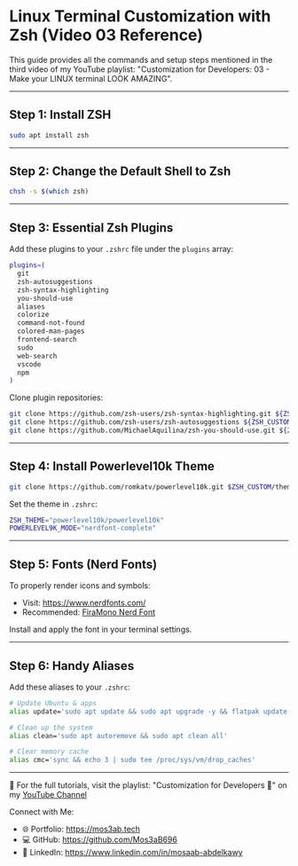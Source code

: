 # Linux Terminal Customization with Zsh (Video 03 Reference)

This guide provides all the commands and setup steps mentioned in the third video of my YouTube playlist: "Customization for Developers: 03 - Make your LINUX terminal LOOK AMAZING".

---

## Step 1: Install ZSH  
```bash
sudo apt install zsh
```

---

## Step 2: Change the Default Shell to Zsh
```bash
chsh -s $(which zsh)
```

---

## Step 3: Essential Zsh Plugins
Add these plugins to your `.zshrc` file under the `plugins` array:
```zsh
plugins=(
  git
  zsh-autosuggestions
  zsh-syntax-highlighting
  you-should-use
  aliases
  colorize
  command-not-found
  colored-man-pages
  frontend-search
  sudo
  web-search
  vscode
  npm
)
```

Clone plugin repositories:
```bash
git clone https://github.com/zsh-users/zsh-syntax-highlighting.git ${ZSH_CUSTOM:-~/.oh-my-zsh/custom}/plugins/zsh-syntax-highlighting
git clone https://github.com/zsh-users/zsh-autosuggestions ${ZSH_CUSTOM:-~/.oh-my-zsh/custom}/plugins/zsh-autosuggestions
git clone https://github.com/MichaelAquilina/zsh-you-should-use.git ${ZSH_CUSTOM:-~/.oh-my-zsh/custom}/plugins/you-should-use
```

---

## Step 4: Install Powerlevel10k Theme
```bash
git clone https://github.com/romkatv/powerlevel10k.git $ZSH_CUSTOM/themes/powerlevel10k
```

Set the theme in `.zshrc`:
```zsh
ZSH_THEME="powerlevel10k/powerlevel10k"
POWERLEVEL9K_MODE="nerdfont-complete"
```

---

## Step 5: Fonts (Nerd Fonts)
To properly render icons and symbols:
- Visit: https://www.nerdfonts.com/
- Recommended: [FiraMono Nerd Font](https://github.com/ryanoasis/nerd-fonts/tree/master/patched-fonts/FiraMono)

Install and apply the font in your terminal settings.

---

## Step 6: Handy Aliases
Add these aliases to your `.zshrc`:
```bash
# Update Ubuntu & apps
alias update='sudo apt update && sudo apt upgrade -y && flatpak update -y && sudo snap refresh'

# Clean up the system
alias clean='sudo apt autoremove && sudo apt clean all'

# Clear memory cache
alias cmc='sync && echo 3 | sudo tee /proc/sys/vm/drop_caches'
```

---

📌 For the full tutorials, visit the playlist:
"Customization for Developers 🎨" on my [YouTube Channel](https://youtube.com/playlist?list=PL-aLh5gc6xE2Z2oh5jvuZGNh6rD4tTiEk&si=X61SyJTSiRYhM10o)

Connect with Me:
- 🌐 Portfolio: https://mos3ab.tech
- 💻 GitHub: https://github.com/Mos3aB696
- 🔗 LinkedIn: https://www.linkedin.com/in/mosaab-abdelkawy
